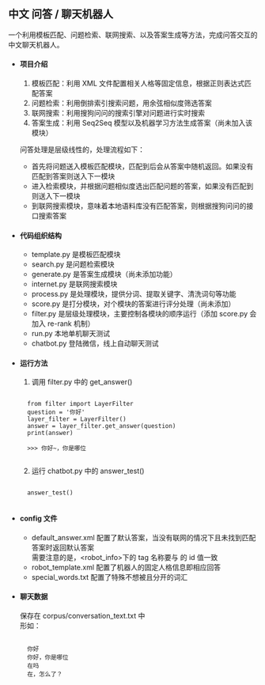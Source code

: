 ## 中文 问答 / 聊天机器人

一个利用模板匹配、问题检索、联网搜索、以及答案生成等方法，完成问答交互的中文聊天机器人。

- #### 项目介绍

    1. 模板匹配：利用 XML 文件配置相关人格等固定信息，根据正则表达式匹配答案
    2. 问题检索：利用倒排索引搜索问题，用余弦相似度筛选答案
    3. 联网搜索：利用搜狗问问的搜索引擎对问题进行实时搜索
    4. 答案生成：利用 Seq2Seq 模型以及机器学习方法生成答案（尚未加入该模块）
    
    问答处理是层级线性的，处理流程如下：
    - 首先将问题送入模板匹配模块，匹配到后会从答案中随机返回。如果没有匹配到答案则送入下一模块
    - 进入检索模块，并根据问题相似度选出匹配问题的答案，如果没有匹配到则送入下一模块
    - 到联网搜索模块，意味着本地语料库没有匹配答案，则根据搜狗问问的接口搜索答案
    

- #### 代码组织结构
    
    - template.py 是模板匹配模块    
    - search.py 是问题检索模块
    - generate.py 是答案生成模块（尚未添加功能）
    - internet.py 是联网搜索模块
    - process.py 是处理模块，提供分词、提取关键字、清洗词句等功能
    - score.py 是打分模块，对个模块的答案进行评分处理（尚未添加）
    - filter.py 是层级处理模块，主要控制各模块的顺序运行（添加 score.py 会加入 re-rank 机制）
    - run.py 本地单机聊天测试
    - chatbot.py 登陆微信，线上自动聊天测试


- #### 运行方法
    
    1. 调用 filter.py 中的 get_answer()<br>
    <pre><code>
    from filter import LayerFilter
    question = '你好'
    layer_filter = LayerFilter()
    answer = layer_filter.get_answer(question)
    print(answer)
    
    >>> 你好~，你是哪位
    </code></pre>
    
    2. 运行 chatbot.py 中的 answer_test()<br>
    <pre><code>
    answer_test()
    </code></pre>
   
- #### config 文件

    - default_answer.xml 配置了默认答案，当没有联网的情况下且未找到匹配答案时返回默认答案<br>
    需要注意的是，<robot_info>下的 tag 名称要与 <temp id='name'>的 id 值一致
    - robot_template.xml 配置了机器人的固定人格信息即相应回答
    - special_words.txt 配置了特殊不想被且分开的词汇

- #### 聊天数据

    保存在 corpus/conversation_text.txt 中<br>
    形如：
    <pre><code>
    你好
    你好，你是哪位
    在吗
    在，怎么了？
    </code></pre>
    

